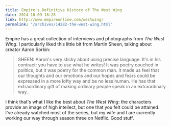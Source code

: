 ```yaml
---
title: Empire's Definitive History of The West Wing
date: 2014-10-09 18:28
link: http://www.empireonline.com/westwing/
permalink: "/archives/14282-the-west-wing.html"
---
```



Empire has a great collection of interviews and photographs from _The West Wing_. I particularly liked this little bit from Martin Sheen, talking about creator Aaron Sorkin: 

> SHEEN: Aaron's very sticky about using precise language. It's in his contract: you have to use what he writes! It was poetry couched in politics, but it was poetry for the common man. It made us feel that our thoughts and our emotions and our hopes and fears could be expressed in a more lofty way and be no less human. He has that extraordinary gift of making ordinary people speak in an extraordinary way.

I think that's what I like the best about _The West Wing_: the characters provide an image of high intellect, but one that you felt could be attained. I've already watched most of the series, but my wife and I are currently working our way through season three on Netflix. Good stuff. 
